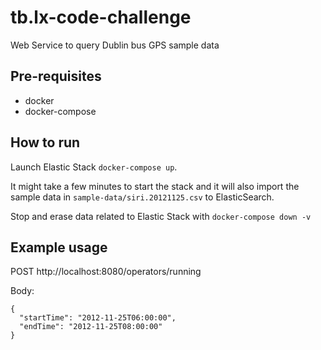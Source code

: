 # tb.lx-code-challenge
Web Service to query Dublin bus GPS sample data

## Pre-requisites
- docker
- docker-compose

## How to run
Launch Elastic Stack `docker-compose up`.

It might take a few minutes to start the stack and it will also import the sample data in `sample-data/siri.20121125.csv` to ElasticSearch.

Stop and erase data related to Elastic Stack with `docker-compose down -v`

## Example usage
POST http://localhost:8080/operators/running

Body:
```
{
  "startTime": "2012-11-25T06:00:00",
  "endTime": "2012-11-25T08:00:00"
}
```